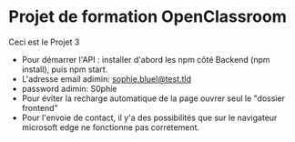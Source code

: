 # Projet de formation OpenClassroom
Ceci est le Projet 3
* Pour démarrer l'API :  installer d'abord les npm côté Backend (npm install), puis npm start.
* L'adresse email adimin: sophie.bluel@test.tld
* password adimin: S0phie
* Pour éviter la recharge automatique de la page ouvrer seul le "dossier frontend"
* Pour l'envoie de contact, il y'a des possibilités que sur le navigateur microsoft edge ne fonctionne pas corretement.
